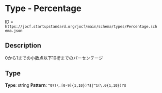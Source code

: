 # Type - Percentage

ID = `https://jocf.startupstandard.org/jocf/main/schema/types/Percentage.schema.json`

## Description
0から1までの小数点以下10桁までのパーセンテージ

## Type
**Type**: string
**Pattern**: `^0?(\.[0-9]{1,10})?$|^1(\.0{1,10})?$`
